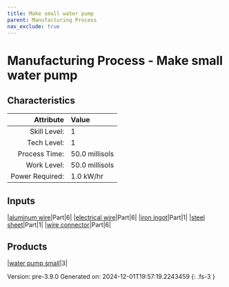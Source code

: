 ```yaml
---
title: Make small water pump
parent: Manufacturing Process
nav_exclude: true
---
```

# Manufacturing Process - Make small water pump


## Characteristics

| Attribute      | Value |
|--------:|:------|
|Skill Level:|1|
|Tech Level:|1|
|Process Time:|50.0 millisols|
|Work Level:|50.0 millisols|
|Power Required:|1.0 kW/hr|

## Inputs

|[aluminum wire](../part/aluminum-wire.html)|Part|6|
|[electrical wire](../part/electrical-wire.html)|Part|6|
|[iron ingot](../part/iron-ingot.html)|Part|1|
|[steel sheet](../part/steel-sheet.html)|Part|1|
|[wire connector](../part/wire-connector.html)|Part|6|

## Products

|[water pump small](../part/water-pump-small.html)|3|


Version: pre-3.9.0 Generated on: 2024-12-01T19:57:19.2243459
{: .fs-3 }

